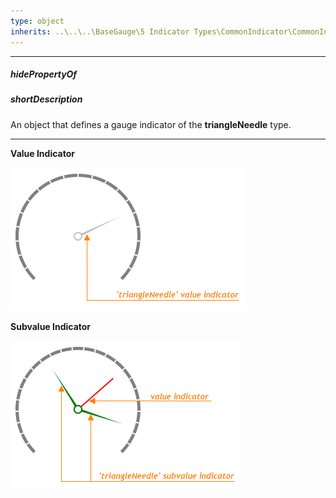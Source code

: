 ```yaml
---
type: object
inherits: ..\..\..\BaseGauge\5 Indicator Types\CommonIndicator\CommonIndicator.md
---
```

---
##### hidePropertyOf

##### shortDescription
An object that defines a gauge indicator of the **triangleNeedle** type.

---
**Value Indicator**

![TriangleNeedle Gauge Value Indicator DevExtreme](/images/ChartJS/TriangleNeedleValueIndicator.png)

**Subvalue Indicator**

![TriangleNeedle Gauge Subvalue Indicator DevExtreme](/images/ChartJS/TriangleNeedleSubvalueIndicator.png)